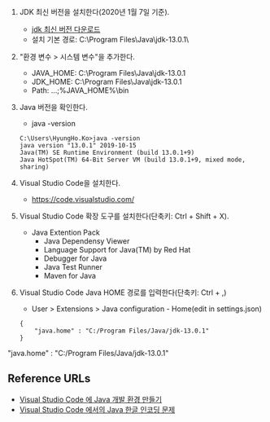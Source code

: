 1. JDK 최신 버전을 설치한다(2020년 1월 7일 기준).
   - [jdk 최신 버전 다운로드](https://www.oracle.com/technetwork/java/javase/downloads/index.html) 
   - 설치 기본 경로: C:\Program Files\Java\jdk-13.0.1\
1. "환경 변수 > 시스템 변수"을 추가한다.
   - JAVA_HOME: C:\Program Files\Java\jdk-13.0.1
   - JDK_HOME: C:\Program Files\Java\jdk-13.0.1
   - Path: ...;%JAVA_HOME%\bin
1. Java 버전을 확인한다.
   - java -version
   ```shell
   C:\Users\HyungHo.Ko>java -version
   java version "13.0.1" 2019-10-15
   Java(TM) SE Runtime Environment (build 13.0.1+9)
   Java HotSpot(TM) 64-Bit Server VM (build 13.0.1+9, mixed mode, sharing)
   ```
1. Visual Studio Code을 설치한다.   
   - https://code.visualstudio.com/

1. Visual Studio Code 확장 도구를 설치한다(단축키: Ctrl + Shift + X).
   - Java Extention Pack
     - Java Dependensy Viewer
     - Language Support for Java(TM) by Red Hat
     - Debugger for Java
     - Java Test Runner
     - Maven for Java
1. Visual Studio Code Java HOME 경로를 입력한다(단축키: Ctrl + ,)
   - User > Extensions > Java configuration - Home(edit in settings.json)
   ```
   {
       "java.home" : "C:/Program Files/Java/jdk-13.0.1"
   }
   ```

"java.home" : "C:/Program Files/Java/jdk-13.0.1"     

## Reference URLs
- [Visual Studio Code 에 Java 개발 환경 만들기](https://soolper.tistory.com/6)
- [Visual Studio Code 에서의 Java 한글 인코딩 문제](https://soolper.tistory.com/7?category=768175)
